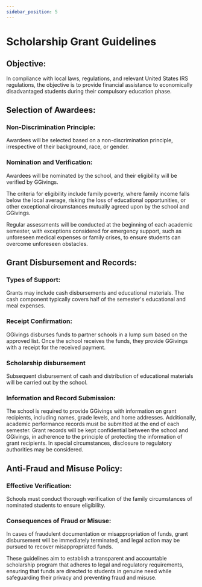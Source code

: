 ```yaml
---
sidebar_position: 5
---
```


# Scholarship Grant Guidelines
## Objective:
In compliance with local laws, regulations, and relevant United States IRS regulations, the objective is to provide financial assistance to economically disadvantaged students during their compulsory education phase.

## Selection of Awardees:

### Non-Discrimination Principle:

Awardees will be selected based on a non-discrimination principle, irrespective of their background, race, or gender.

### Nomination and Verification:

Awardees will be nominated by the school, and their eligibility will be verified by GGivings.

The criteria for eligibility include family poverty, where family income falls below the local average, risking the loss of educational opportunities, or other exceptional circumstances mutually agreed upon by the school and GGivings.


Regular assessments will be conducted at the beginning of each academic semester, with exceptions considered for emergency support, such as unforeseen medical expenses or family crises, to ensure students can overcome unforeseen obstacles.

## Grant Disbursement and Records:

### Types of Support:

Grants may include cash disbursements and educational materials. The cash component typically covers half of the semester's educational and meal expenses.

### Receipt Confirmation:
GGivings disburses funds to partner schools in a lump sum based on the approved list. Once the school receives the funds, they provide GGivings with a receipt for the received payment.

### Scholarship disbursement
Subsequent disbursement of cash and distribution of educational materials will be carried out by the school.

### Information and Record Submission:

The school is required to provide GGivings with information on grant recipients, including names, grade levels, and home addresses. Additionally, academic performance records must be submitted at the end of each semester.
Grant records will be kept confidential between the school and GGivings, in adherence to the principle of protecting the information of grant recipients. In special circumstances, disclosure to regulatory authorities may be considered.

## Anti-Fraud and Misuse Policy:

### Effective Verification:

Schools must conduct thorough verification of the family circumstances of nominated students to ensure eligibility.

### Consequences of Fraud or Misuse:

In cases of fraudulent documentation or misappropriation of funds, grant disbursement will be immediately terminated, and legal action may be pursued to recover misappropriated funds.


These guidelines aim to establish a transparent and accountable scholarship program that adheres to legal and regulatory requirements, ensuring that funds are directed to students in genuine need while safeguarding their privacy and preventing fraud and misuse.